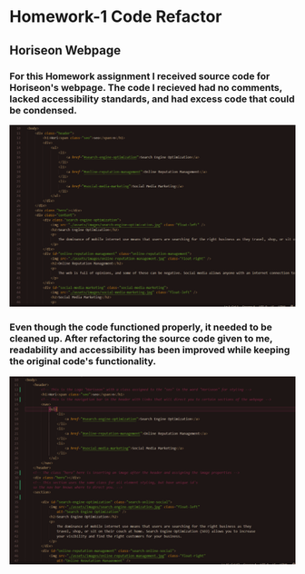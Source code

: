 # Homework-1 Code Refactor
## Horiseon Webpage 
### For this Homework assignment I received source code for Horiseon's webpage.  The code I recieved had no comments, lacked accessibility standards, and had excess code that could be condensed.
 ![Image of messy code](Develop/assets/images/prerefactorcode.PNG)


### Even though the code functioned properly,  it needed to be cleaned up. After refactoring the source code given to me, readability and accessibility has been improved while keeping the original code's functionality.
![Image of clean code](Develop/assets/images/postrefactorcode.PNG)